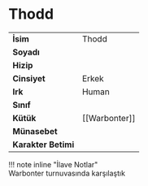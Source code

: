 # Thodd   
|  |  |  
|---|---|  
| **İsim** | Thodd |  
| **Soyadı** |  |  
| **Hizip** |  |  
| **Cinsiyet** | Erkek |  
| **Irk** | Human |  
| **Sınıf** |  |  
| **Kütük** | [[Warbonter]] |  
| **Münasebet** |  |  
| **Karakter Betimi** |  |  
  
  
!!! note inline "İlave Notlar"  
	Warbonter turnuvasında karşılaştık  
  
  
